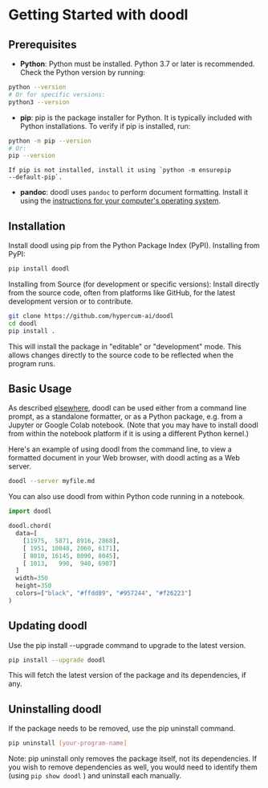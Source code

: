 # Getting Started with doodl
## Prerequisites
- **Python**: Python must be installed. Python 3.7 or later is
  recommended. Check the Python version by running:
    
~~~bash
python --version
# Or for specific versions:
python3 --version
~~~

- **pip**: pip is the package installer for Python. It is typically
  included with Python installations. To verify if pip is installed,
  run:

~~~bash
python -m pip --version
# Or:
pip --version
~~~

    If pip is not installed, install it using `python -m ensurepip
    --default-pip`.

- **pandoc**: doodl uses `pandoc` to perform document formatting.
  Install it using the
  [instructions for your computer's operating system](
  https://pandoc.org/installing.html).

## Installation

Install doodl using pip from the Python Package Index (PyPI). 
Installing from PyPI:

~~~bash
pip install doodl
~~~

Installing from Source (for development or specific versions): Install
directly from the source code, often from platforms like GitHub, for
the latest development version or to contribute.

~~~bash
git clone https://github.com/hypercum-ai/doodl
cd doodl
pip install .
~~~

This will install the package in "editable" or "development"
mode. This allows changes directly to the source code to be reflected
when the program runs.

## Basic Usage

As described [elsewhere](/invoking), doodl can be used either from a
command line prompt, as a standalone formatter, or as a Python
package, e.g. from a Jupyter or Google Colab notebook.
(Note that you may have to install doodl from within the notebook
platform if it is using a different Python kernel.)

Here's an example of using doodl from the command line, to view a
formatted document in your Web browser, with doodl acting as a Web
server.

~~~bash
doodl --server myfile.md
~~~

You can also use doodl from within Python code running in a notebook.

~~~python
import doodl

doodl.chord(
  data=[
    [11975,  5871, 8916, 2868],
    [ 1951, 10048, 2060, 6171],
    [ 8010, 16145, 8090, 8045],
    [ 1013,   990,  940, 6907]
  ]
  width=350
  height=350
  colors=["black", "#ffdd89", "#957244", "#f26223"]
)
~~~

## Updating doodl

Use the pip install --upgrade command to upgrade to the latest version. 

~~~bash
pip install --upgrade doodl
~~~

This will fetch the latest version of the package and its
dependencies, if any.

## Uninstalling doodl

If the package needs to be removed, use the pip uninstall command. 

~~~bash
pip uninstall [your-program-name]
~~~

Note: pip uninstall only removes the package itself, not its
dependencies. If you wish to remove dependencies as well, you would
need to identify them (using `pip show doodl` ) and uninstall
each manually.

